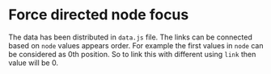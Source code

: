 #  Force directed node focus
The data has been distributed in `data.js` file. The links can be connected based on `node` values appears order. For example the first values in `node` can be considered as 0th position. So to link this with different using `link` then value will be 0.

